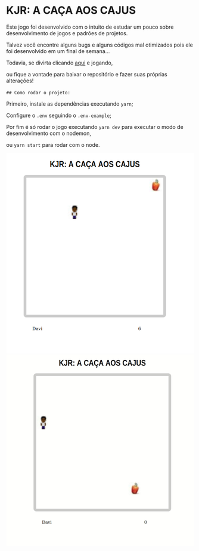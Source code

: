 # KJR: A CAÇA AOS CAJUS

Este jogo foi desenvolvido com o intuito de estudar um pouco sobre desenvolvimento de jogos e padrões de projetos.

Talvez você encontre alguns bugs e alguns códigos mal otimizados pois ele foi desenvolvido em um final de semana...

Todavia, se divirta clicando [aqui](http://j-o.herokuapp.com/) e jogando,

ou fique a vontade para baixar o repositório e fazer suas próprias alterações!

`## Como rodar o projeto:`

Primeiro, instale as dependências executando `yarn`;

Configure o `.env` seguindo o `.env-example`;

Por fim é só rodar o jogo executando `yarn dev` para executar o modo de desenvolvimento com o nodemon,

ou `yarn start` para rodar com o node.

![Image](./assets/gameImage.png)
![Playing](./assets/play.gif)
